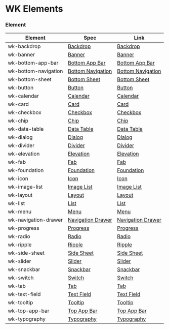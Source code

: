 # WK Elements

### Element
Element | Spec | Link
--- | --- | ---
wk-backdrop | [Backdrop](https://material.io/design/) | [Backdrop](https://github.com/ndiing/Material-Web-Components/tree/master/system/elements/backdrop)
wk-banner | [Banner](https://material.io/design/) | [Banner](https://github.com/ndiing/Material-Web-Components/tree/master/system/elements/banner)
wk-bottom-app-bar | [Bottom App Bar](https://material.io/design/) | [Bottom App Bar](https://github.com/ndiing/Material-Web-Components/tree/master/system/elements/bottom-app-bar)
wk-bottom-navigation | [Bottom Navigation](https://material.io/design/) | [Bottom Navigation](https://github.com/ndiing/Material-Web-Components/tree/master/system/elements/bottom-navigation)
wk-bottom-sheet | [Bottom Sheet](https://material.io/design/) | [Bottom Sheet](https://github.com/ndiing/Material-Web-Components/tree/master/system/elements/bottom-sheet)
wk-button | [Button](https://material.io/design/) | [Button](https://github.com/ndiing/Material-Web-Components/tree/master/system/elements/button)
wk-calendar | [Calendar](https://material.io/design/) | [Calendar](https://github.com/ndiing/Material-Web-Components/tree/master/system/elements/calendar)
wk-card | [Card](https://material.io/design/) | [Card](https://github.com/ndiing/Material-Web-Components/tree/master/system/elements/card)
wk-checkbox | [Checkbox](https://material.io/design/) | [Checkbox](https://github.com/ndiing/Material-Web-Components/tree/master/system/elements/checkbox)
wk-chip | [Chip](https://material.io/design/) | [Chip](https://github.com/ndiing/Material-Web-Components/tree/master/system/elements/chip)
wk-data-table | [Data Table](https://material.io/design/) | [Data Table](https://github.com/ndiing/Material-Web-Components/tree/master/system/elements/data-table)
wk-dialog | [Dialog](https://material.io/design/) | [Dialog](https://github.com/ndiing/Material-Web-Components/tree/master/system/elements/dialog)
wk-divider | [Divider](https://material.io/design/) | [Divider](https://github.com/ndiing/Material-Web-Components/tree/master/system/elements/divider)
wk-elevation | [Elevation](https://material.io/design/) | [Elevation](https://github.com/ndiing/Material-Web-Components/tree/master/system/elements/elevation)
wk-fab | [Fab](https://material.io/design/) | [Fab](https://github.com/ndiing/Material-Web-Components/tree/master/system/elements/fab)
wk-foundation | [Foundation](https://material.io/design/) | [Foundation](https://github.com/ndiing/Material-Web-Components/tree/master/system/elements/foundation)
wk-icon | [Icon](https://material.io/design/) | [Icon](https://github.com/ndiing/Material-Web-Components/tree/master/system/elements/icon)
wk-image-list | [Image List](https://material.io/design/) | [Image List](https://github.com/ndiing/Material-Web-Components/tree/master/system/elements/image-list)
wk-layout | [Layout](https://material.io/design/) | [Layout](https://github.com/ndiing/Material-Web-Components/tree/master/system/elements/layout)
wk-list | [List](https://material.io/design/) | [List](https://github.com/ndiing/Material-Web-Components/tree/master/system/elements/list)
wk-menu | [Menu](https://material.io/design/) | [Menu](https://github.com/ndiing/Material-Web-Components/tree/master/system/elements/menu)
wk-navigation-drawer | [Navigation Drawer](https://material.io/design/) | [Navigation Drawer](https://github.com/ndiing/Material-Web-Components/tree/master/system/elements/navigation-drawer)
wk-progress | [Progress](https://material.io/design/) | [Progress](https://github.com/ndiing/Material-Web-Components/tree/master/system/elements/progress)
wk-radio | [Radio](https://material.io/design/) | [Radio](https://github.com/ndiing/Material-Web-Components/tree/master/system/elements/radio)
wk-ripple | [Ripple](https://material.io/design/) | [Ripple](https://github.com/ndiing/Material-Web-Components/tree/master/system/elements/ripple)
wk-side-sheet | [Side Sheet](https://material.io/design/) | [Side Sheet](https://github.com/ndiing/Material-Web-Components/tree/master/system/elements/side-sheet)
wk-slider | [Slider](https://material.io/design/) | [Slider](https://github.com/ndiing/Material-Web-Components/tree/master/system/elements/slider)
wk-snackbar | [Snackbar](https://material.io/design/) | [Snackbar](https://github.com/ndiing/Material-Web-Components/tree/master/system/elements/snackbar)
wk-switch | [Switch](https://material.io/design/) | [Switch](https://github.com/ndiing/Material-Web-Components/tree/master/system/elements/switch)
wk-tab | [Tab](https://material.io/design/) | [Tab](https://github.com/ndiing/Material-Web-Components/tree/master/system/elements/tab)
wk-text-field | [Text Field](https://material.io/design/) | [Text Field](https://github.com/ndiing/Material-Web-Components/tree/master/system/elements/text-field)
wk-tooltip | [Tooltip](https://material.io/design/) | [Tooltip](https://github.com/ndiing/Material-Web-Components/tree/master/system/elements/tooltip)
wk-top-app-bar | [Top App Bar](https://material.io/design/) | [Top App Bar](https://github.com/ndiing/Material-Web-Components/tree/master/system/elements/top-app-bar)
wk-typography | [Typography](https://material.io/design/) | [Typography](https://github.com/ndiing/Material-Web-Components/tree/master/system/elements/typography)
